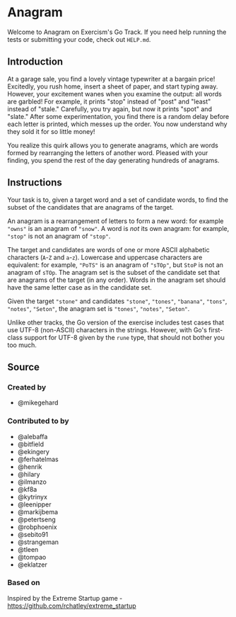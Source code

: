 # Anagram

Welcome to Anagram on Exercism's Go Track.
If you need help running the tests or submitting your code, check out `HELP.md`.

## Introduction

At a garage sale, you find a lovely vintage typewriter at a bargain price!
Excitedly, you rush home, insert a sheet of paper, and start typing away.
However, your excitement wanes when you examine the output: all words are garbled!
For example, it prints "stop" instead of "post" and "least" instead of "stale."
Carefully, you try again, but now it prints "spot" and "slate."
After some experimentation, you find there is a random delay before each letter is printed, which messes up the order.
You now understand why they sold it for so little money!

You realize this quirk allows you to generate anagrams, which are words formed by rearranging the letters of another word.
Pleased with your finding, you spend the rest of the day generating hundreds of anagrams.

## Instructions

Your task is to, given a target word and a set of candidate words, to find the subset of the candidates that are anagrams of the target.

An anagram is a rearrangement of letters to form a new word: for example `"owns"` is an anagram of `"snow"`.
A word is _not_ its own anagram: for example, `"stop"` is not an anagram of `"stop"`.

The target and candidates are words of one or more ASCII alphabetic characters (`A`-`Z` and `a`-`z`).
Lowercase and uppercase characters are equivalent: for example, `"PoTS"` is an anagram of `"sTOp"`, but `StoP` is not an anagram of `sTOp`.
The anagram set is the subset of the candidate set that are anagrams of the target (in any order).
Words in the anagram set should have the same letter case as in the candidate set.

Given the target `"stone"` and candidates `"stone"`, `"tones"`, `"banana"`, `"tons"`, `"notes"`, `"Seton"`, the anagram set is `"tones"`, `"notes"`, `"Seton"`.

Unlike other tracks, the Go version of the exercise includes test cases that use UTF-8 (non-ASCII) characters in the strings.
However, with Go's first-class support for UTF-8 given by the `rune` type, that should not bother you too much.

## Source

### Created by

- @mikegehard

### Contributed to by

- @alebaffa
- @bitfield
- @ekingery
- @ferhatelmas
- @henrik
- @hilary
- @ilmanzo
- @kf8a
- @kytrinyx
- @leenipper
- @markijbema
- @petertseng
- @robphoenix
- @sebito91
- @strangeman
- @tleen
- @tompao
- @eklatzer

### Based on

Inspired by the Extreme Startup game - https://github.com/rchatley/extreme_startup